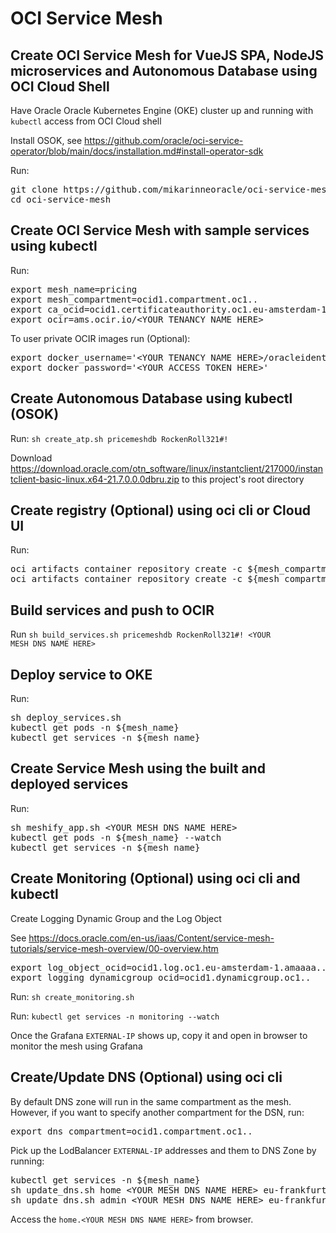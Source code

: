 # OCI Service Mesh

## Create OCI Service Mesh for VueJS SPA, NodeJS microservices and Autonomous Database using OCI Cloud Shell

Have Oracle Oracle Kubernetes Engine (OKE) cluster up and running with <code>kubectl</code> access from OCI Cloud shell

<p>
Install OSOK, see <a href="https://github.com/oracle/oci-service-operator/blob/main/docs/installation.md#install-operator-sdk">
https://github.com/oracle/oci-service-operator/blob/main/docs/installation.md#install-operator-sdk</a>

<p>
Run: 
<pre>
git clone https://github.com/mikarinneoracle/oci-service-mesh.git
cd oci-service-mesh
</pre>

## Create OCI Service Mesh with sample services using kubectl

Run:
<pre>
export mesh_name=pricing
export mesh_compartment=ocid1.compartment.oc1..
export ca_ocid=ocid1.certificateauthority.oc1.eu-amsterdam-1.amaaaa...
export ocir=ams.ocir.io/&lt;YOUR TENANCY NAME HERE&gt;
</pre>

<p>
To user private OCIR images run (Optional):
<pre>
export docker_username='&lt;YOUR TENANCY NAME HERE&gt;/oracleidentitycloudservice/&lt;YOUR USER NAME HERE&gt;'
export docker_password='&lt;YOUR ACCESS TOKEN HERE&gt;'
</pre>

## Create Autonomous Database using kubectl (OSOK)

Run: <code>sh create_atp.sh pricemeshdb RockenRoll321#!</code>

<p>
Download <a href="https://download.oracle.com/otn_software/linux/instantclient/217000/instantclient-basic-linux.x64-21.7.0.0.0dbru.zip">https://download.oracle.com/otn_software/linux/instantclient/217000/instantclient-basic-linux.x64-21.7.0.0.0dbru.zip</a> to this project's root directory

## Create registry (Optional) using oci cli or Cloud UI

Run:
<pre>
oci artifacts container repository create -c ${mesh_compartment} --display-name ${mesh_name}-homesvc
oci artifacts container repository create -c ${mesh_compartment} --display-name ${mesh_name}-pricesvc
</pre>

## Build services and push to OCIR

Run <code>sh build_services.sh pricemeshdb RockenRoll321#! &lt;YOUR MESH DNS NAME HERE&gt;</code>

## Deploy service to OKE

Run:
<pre>
sh deploy_services.sh
kubectl get pods -n ${mesh_name}
kubectl get services -n ${mesh_name}
</pre>

## Create Service Mesh using the built and deployed services

Run:
<pre>
sh meshify_app.sh &lt;YOUR MESH DNS NAME HERE&gt;
kubectl get pods -n ${mesh_name} --watch
kubectl get services -n ${mesh_name}
</pre>

## Create Monitoring (Optional) using oci cli and kubectl
Create Logging Dynamic Group and the Log Object
<p>
See <a href="https://docs.oracle.com/en-us/iaas/Content/service-mesh-tutorials/service-mesh-overview/00-overview.htm">https://docs.oracle.com/en-us/iaas/Content/service-mesh-tutorials/service-mesh-overview/00-overview.htm</a>
<p>
<pre>
export log_object_ocid=ocid1.log.oc1.eu-amsterdam-1.amaaaa.....
export logging_dynamicgroup_ocid=ocid1.dynamicgroup.oc1..
</pre>

Run: <code>sh create_monitoring.sh</code>

<p>
Run: <code>kubectl get services -n monitoring --watch</code>
<p>
Once the Grafana <code>EXTERNAL-IP</code> shows up, copy it and open in browser to monitor the mesh using Grafana

## Create/Update DNS (Optional) using oci cli

By default DNS zone will run in the same compartment as the mesh.
However, if you want to specify another compartment for the DSN, run:
<pre>
export dns_compartment=ocid1.compartment.oc1..
</pre>

<p>

Pick up the LodBalancer <code>EXTERNAL-IP</code> addresses and them to DNS Zone by running:
<pre>
kubectl get services -n ${mesh_name}
sh update_dns.sh home &lt;YOUR MESH DNS NAME HERE&gt; eu-frankfurt-1 <i>ingress-ip</i>
sh update_dns.sh admin &lt;YOUR MESH DNS NAME HERE&gt; eu-frankfurt-1 <i>ingress-admin-ip</i>
</pre>

Access the <code>home.&lt;YOUR MESH DNS NAME HERE&gt;</code> from browser.
